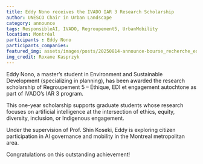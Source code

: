 ```yaml
---
title: Eddy Nono receives the IVADO IAR 3 Research Scholarship
author: UNESCO Chair in Urban Landscape
category: announce
tags: ResponsibleAI, IVADO, Regroupement5, UrbanMobility
location: Montréal
participants : Eddy Nono
participants_companies:
featured_img: assets/images/posts/20250814-announce-bourse_recherche_eddy_nono.jpg
img_credit: Roxane Kasprzyk
---
```

Eddy Nono, a master’s student in Environment and Sustainable Development (specializing in planning), has been awarded the research scholarship of Regroupement 5 – Éthique, EDI et engagement autochtone as part of IVADO’s IAR 3 program.

This one-year scholarship supports graduate students whose research focuses on artificial intelligence at the intersection of ethics, equity, diversity, inclusion, or Indigenous engagement.

Under the supervision of Prof. Shin Koseki, Eddy is exploring citizen participation in AI governance and mobility in the Montreal metropolitan area.

Congratulations on this outstanding achievement!
